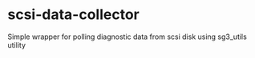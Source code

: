 # scsi-data-collector
Simple wrapper for polling diagnostic data from scsi disk using sg3_utils utility
